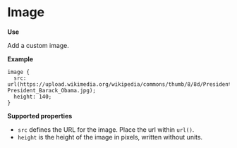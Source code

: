 # Image

**Use**

Add a custom image.

**Example**

```
image {
  src: url(https://upload.wikimedia.org/wikipedia/commons/thumb/8/8d/President_Barack_Obama.jpg/220px-President_Barack_Obama.jpg);
  height: 140;
}
```

**Supported properties**

* `src` defines the URL for the image. Place the url within `url()`.
* `height` is the height of the image in pixels, written without units.
